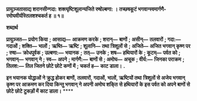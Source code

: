 **प्रायुञ्जतासाद्य शरानसीन्गदा:** **शक्त्यृष्टिशूलान्यजिते रुषोल्बणा: ।** **तच्छषकूटं भगवान्स्वमार्गणै-** **रमोघवीर्यस्तिलशश्चकर्त ह ॥ १॥** 

**शब्दार्थ** 

**प्रायुञ्जत—** **प्रयोग किया** **; आसाद्य—** **आक्रमण करके** **; शरान्—** **बाणों** **; असीन्—** **तलवारों** **; गदा:—** **गदाओं** **; शक्ति—** **भालों** **;** **ऋष्ति—** **ऋष्टि** **; शूलानि—** **तथा त्रिशूलों से** **; अजिते—** **अजित भगवान् कृष्ण पर** **; रुषा—** **क्रोधपूर्वक** **; उल्बणा:—** **भयानक** **;** **तत्—** **उनके** **; शष—** **हथियारों के** **; कूटम्—** **पर्वत को** **; भगवान्—** **भगवान् ने** **; स्व—** **अपने** **; मार्गणै:—** **बाणों से** **; अमोघ—** **अचूक** **; वीर्य:—** **जिनका पराक्रम** **; तिलश:—** **तिल जितने छोटे छोटे कणों में** **; चकर्त ह—** **काट डाला।** **.** 

**इन भयानक योद्धाओं ने क्रुद्ध होकर बाणों, तलवारों, गदाओं, भालों, ऋष्टियों तथा** **त्रिशूलों से अजेय भगवान् कृष्ण पर आक्रमण कर दिया किन्तु भगवान् ने अपनी अमोघ शकि्त** **से हथियारों के इस पर्वत को अपने बाणों से छोटे छोटे टुकड़ों में काट डाला।** **** 